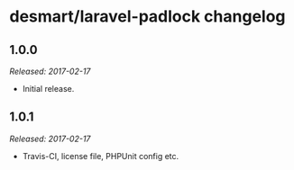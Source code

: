 # desmart/laravel-padlock changelog

## 1.0.0
_Released: 2017-02-17_
* Initial release.

## 1.0.1
_Released: 2017-02-17_
* Travis-CI, license file, PHPUnit config etc.